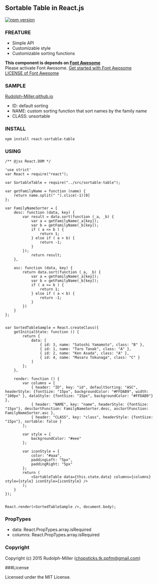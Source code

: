 ## Sortable Table in React.js

[![npm version](https://badge.fury.io/js/react-sortable-table.svg)](http://badge.fury.io/js/react-sortable-table)

### FREATURE
- Simple API
- Customizable style
- Customizable sorting functions

__This component is depends on [Font Awesome](http://fortawesome.github.io/Font-Awesome/)__  
Please activate Font Awosome. [Get started with Font Awosome](http://fortawesome.github.io/Font-Awesome/get-started/)    
[LICENSE of Font Awesome](http://fortawesome.github.io/Font-Awesome/license/)

### SAMPLE
[Rudolph-Miller.github.io](http://rudolph-miller.github.io/react-sortable-table/sample.html)
- ID: default sorting
- NAME: custom sorting function that sort names by the family name
- CLASS: unsortable

### INSTALL
`npm install react-sortable-table`

### USING
```
/** @jsx React.DOM */

'use strict'
var React = require("react");

var SortableTable = require("../src/sortable-table");

var getFamilyName = function (name) {
    return name.split(" ").slice(-1)[0]
};

var FamilyNameSorter = {
    desc: function (data, key) {
        var result = data.sort(function (_a, _b) {
            var a = getFamilyName(_a[key]);
            var b = getFamilyName(_b[key]);
            if ( a <= b ) {
                return 1;
            } else if ( a > b) {
                return -1;
            }
        });
            return result;
    },

    asc: function (data, key) {
        return data.sort(function (_a, _b) {
            var a = getFamilyName(_a[key]);
            var b = getFamilyName(_b[key]);
            if ( a >= b ) {
                return 1;
            } else if ( a < b) {
                return -1;
            }
        })
    }
};


var SortedTableSample = React.createClass({
    getInitialState: function () {
        return {
            data: [
                { id: 3, name: "Satoshi Yamamoto", class: "B" },
                { id: 1, name: "Taro Tanak", class: "A" },
                { id: 2, name: "Ken Asada", class: "A" },
                { id: 4, name: "Masaru Tokunaga", class: "C" }
            ]
        };
    },

    render: function () {
        var columns = [
            { header: "ID", key: "id", defaultSorting: "ASC", headerStyle: {fontSize: "15px", backgroundColor: "#FFDAB9", width: "100px" }, dataStyle: {fontSize: "15px", backgroundColor: "#FFDAB9"} },
            { header: "NAME", key: "name", headerStyle: {fontSize: "15px"}, descSortFunction: FamilyNameSorter.desc, ascSortFunction: FamilyNameSorter.asc },
            { header: "CLASS", key: "class", headerStyle: {fontSize: "15px"}, sortable: false }
        ];

        var style = {
            backgroundColor: "#eee"
        };

        var iconStyle = {
            color: "#aaa",
            paddingLeft: "5px",
            paddingRight: "5px"
        };
        return (
            <SortableTable data={this.state.data} columns={columns} style={style} iconStyle={iconStyle} />
        );
    }
});


React.render(<SortedTableSample />, document.body);
```

### PropTypes
- data: React.PropTypes.array.isRequired
- columns: React.PropTypes.array.isRequired

### Copyright

Copyright (c) 2015 Rudolph-Miller (chopsticks.tk.ppfm@gmail.com)

###License

Licensed under the MIT License.
